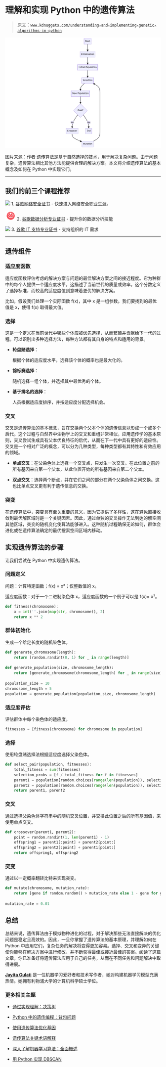 # 理解和实现 Python 中的遗传算法

> 原文：[`www.kdnuggets.com/understanding-and-implementing-genetic-algorithms-in-python`](https://www.kdnuggets.com/understanding-and-implementing-genetic-algorithms-in-python)

![理解和实现 Python 中的遗传算法](img/c6d9ecd841fb100f95d4673de0425ed3.png)

图片来源：作者 遗传算法是基于自然选择的技术，用于解决复杂问题。由于问题复杂，遗传算法相比其他方法能提供合理的解决方案。本文将介绍遗传算法的基本概念及如何在 Python 中实现它们。

* * *

## 我们的前三个课程推荐

![](img/0244c01ba9267c002ef39d4907e0b8fb.png) 1\. [谷歌网络安全证书](https://www.kdnuggets.com/google-cybersecurity) - 快速进入网络安全职业生涯。

![](img/e225c49c3c91745821c8c0368bf04711.png) 2\. [谷歌数据分析专业证书](https://www.kdnuggets.com/google-data-analytics) - 提升你的数据分析技能

![](img/0244c01ba9267c002ef39d4907e0b8fb.png) 3\. [谷歌 IT 支持专业证书](https://www.kdnuggets.com/google-itsupport) - 支持组织的 IT 需求

* * *

## 遗传组件

### 适应度函数

适应度函数评估考虑的解决方案与问题的最佳解决方案之间的接近程度。它为种群中的每个人提供一个适应度水平，这描述了当前世代的质量或效率。这个分数定义了选择标准，而较高的适应度值则意味着更优的解决方案。

比如，假设我们处理一个实际函数 f(x)，其中 x 是一组参数。我们要找到的最优值是 x，使得 f(x) 取得最大值。

### 选择

这是一个定义在当前世代中哪些个体应被优先选择，从而繁殖并贡献给下一代的过程。可以识别出多种选择方法，每种方法都有其自身的特点和适用的背景。

+   **轮盘赌选择**：

    根据个体的适应度水平，选择该个体的概率也是最大化的。

+   **锦标赛选择**：

    随机选择一组个体，并选择其中最优秀的个体。

+   **基于排名的选择**：

    人员根据适应度排序，并按适应度分配选择机会。

### 交叉

交叉是遗传算法的基本概念，旨在交换两个父本个体的遗传信息以形成一个或多个后代。这个过程与自然界中生物学上的交叉和重组非常相似。应用遗传学的基本原则，交叉尝试生成具有父本优良特征的后代，从而在下一代中具有更好的适应性。交叉是一个相对广泛的概念，可以分为几种类型，每种类型都有其特性和有效应用的领域。

+   **单点交叉**：在父染色体上选择一个交叉点，只发生一次交叉。在此位置之前的所有基因来自第一个父本，从此位置开始的所有基因来自第二个父本。

+   **双点交叉**：选择两个断点，并在它们之间的部分在两个父染色体之间交换。这也比单点交叉更有利于遗传信息的交换。

### 突变

在遗传算法中，突变具有至关重要的意义，因为它提供了多样性，这在避免直接收敛到最优解区域时是一个关键因素。因此，通过单独的交叉操作无法到达的解空间其他区域，突变的随机变化使算法能够进入。这种随机过程确保无论如何，群体会进化或在遗传算法确定的最优搜索空间区域内移动。

## 实现遗传算法的步骤

让我们尝试在 Python 中实现遗传算法。

### 问题定义

问题：计算特定函数；f(x) = x²；仅整数值的 x。

适应度函数：对于一个二进制染色体 x，适应度函数的一个例子可以是 f(x)= x²。

```py
def fitness(chromosome):
    x = int(''.join(map(str, chromosome)), 2)
    return x ** 2
```

### 群体初始化

生成一个给定长度的随机染色体。

```py
def generate_chromosome(length):
    return [random.randint(0, 1) for _ in range(length)]

def generate_population(size, chromosome_length):
    return [generate_chromosome(chromosome_length) for _ in range(size)]

population_size = 10
chromosome_length = 5
population = generate_population(population_size, chromosome_length) 
```

### 适应度评估

评估群体中每个染色体的适应度。

```py
fitnesses = [fitness(chromosome) for chromosome in population]
```

### 选择

使用轮盘赌选择法根据适应度选择父染色体。

```py
def select_pair(population, fitnesses):
    total_fitness = sum(fitnesses)
    selection_probs = [f / total_fitness for f in fitnesses]
    parent1 = population[random.choices(range(len(population)), selection_probs)[0]]
    parent2 = population[random.choices(range(len(population)), selection_probs)[0]]
    return parent1, parent2
```

### 交叉

通过选择父染色体字符串中的随机交叉位置，并交换此位置之后的所有基因值，来使用单点交叉。

```py
def crossover(parent1, parent2):
    point = random.randint(1, len(parent1) - 1)
    offspring1 = parent1[:point] + parent2[point:]
    offspring2 = parent2[:point] + parent1[point:]
    return offspring1, offspring2
```

### 突变

通过以一定概率翻转比特来实现突变。

```py
def mutate(chromosome, mutation_rate):
    return [gene if random.random() > mutation_rate else 1 - gene for gene in chromosome]

mutation_rate = 0.01
```

## 总结

总结来说，遗传算法由于模拟物种进化的过程，对于解决那些无法直接解决的优化问题是稳定且高效的。因此，一旦你掌握了遗传算法的基本原理，并理解如何在 Python 中应用它们，复杂任务的解决将变得更加容易。选择、交叉和变异的关键使你能够在解决方案中进行修改，并不断获得最佳或接近最佳的答案。阅读了这篇文章，你已准备好将遗传算法应用于自己的任务，从而在不同任务和问题解决中取得进展。

**[Jayita Gulati](https://www.linkedin.com/in/jayitagulati1998/)** 是一位机器学习爱好者和技术写作者，她对构建机器学习模型充满热情。她拥有利物浦大学的计算机科学硕士学位。

### 更多相关主题

+   [通过实现理解：决策树](https://www.kdnuggets.com/2023/02/understanding-implementing-decision-tree.html)

+   [Python 中的遗传编程：背包问题](https://www.kdnuggets.com/2023/01/knapsack-problem-genetic-programming-python.html)

+   [使用遗传算法优化基因](https://www.kdnuggets.com/2022/04/optimizing-genes-genetic-algorithm.html)

+   [遗传算法关键术语解释](https://www.kdnuggets.com/2018/04/genetic-algorithm-key-terms-explained.html)

+   [深入了解机器学习算法：全面概述](https://www.kdnuggets.com/understanding-machine-learning-algorithms-an-indepth-overview)

+   [用 Python 实现 DBSCAN](https://www.kdnuggets.com/2022/08/implementing-dbscan-python.html)
